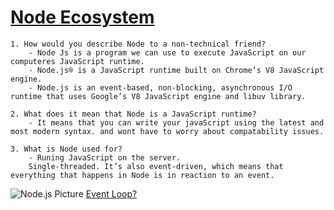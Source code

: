 # [Node Ecosystem](https://www.sitepoint.com/an-introduction-to-node-js)

    1. How would you describe Node to a non-technical friend?
        - Node Js is a program we can use to execute JavaScript on our computeres JavaScript runtime. 
        - Node.js® is a JavaScript runtime built on Chrome’s V8 JavaScript engine.
        - Node.js is an event-based, non-blocking, asynchronous I/O runtime that uses Google’s V8 JavaScript engine and libuv library.

    2. What does it mean that Node is a JavaScript runtime?
        - It means that you can write your javaScript using the latest and most modern syntax. and wont have to worry about compatability issues. 

    3. What is Node used for?
        - Runing JavaScript on the server. 
        Single-threaded. It’s also event-driven, which means that everything that happens in Node is in reaction to an event.

![Node.js Picture](https://uploads.sitepoint.com/wp-content/uploads/2012/10/1516152673node_event_loop.png)
[Event Loop?](https://www.youtube.com/watch?v=8aGhZQkoFbQ)


